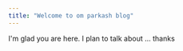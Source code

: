 ```yaml
---
title: "Welcome to om parkash blog"
---
```


I'm glad you are here. I plan to talk about ...
thanks
